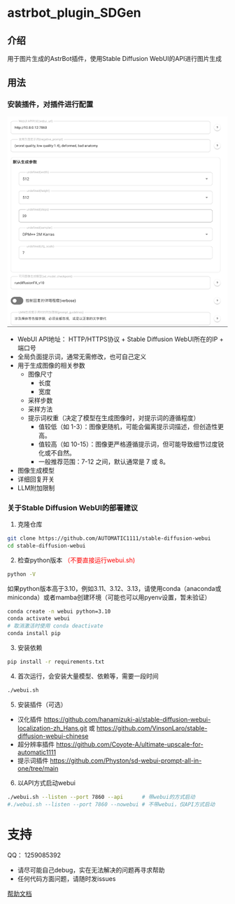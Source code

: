 # astrbot_plugin_SDGen

## 介绍
用于图片生成的AstrBot插件，使用Stable Diffusion WebUI的API进行图片生成

## 用法
### 安装插件，对插件进行配置
![img.png](img.png)

- WebUI API地址： HTTP/HTTPS协议 + Stable Diffusion WebUI所在的IP + 端口号
- 全局负面提示词，通常无需修改，也可自己定义
- 用于生成图像的相关参数
  - 图像尺寸
    - 长度
    - 宽度
  - 采样步数
  - 采样方法
  - 提示词权重（决定了模型在生成图像时，对提示词的遵循程度）
    - 值较低（如 1-3）：图像更随机，可能会偏离提示词描述，但创造性更高。
    - 值较高（如 10-15）：图像更严格遵循提示词，但可能导致细节过度锐化或不自然。
    - 一般推荐范围：7-12 之间，默认通常是 7 或 8。
- 图像生成模型
- 详细回复开关
- LLM附加限制
### 关于Stable Diffusion WebUI的部署建议
1. 克隆仓库
```bash
git clone https://github.com/AUTOMATIC1111/stable-diffusion-webui
cd stable-diffusion-webui
```

2. 检查python版本
<span style="color:red">（不要直接运行webui.sh)</span>

```bash
python -V
```
如果python版本高于3.10，例如3.11、3.12、3.13，请使用conda（anaconda或miniconda）或者mamba创建环境（可能也可以用pyenv设置，暂未验证）
```bash
conda create -n webui python=3.10
conda activate webui
# 取消激活时使用 conda deactivate
conda install pip
```
3. 安装依赖
```bash
pip install -r requirements.txt
```
4. 首次运行，会安装大量模型、依赖等，需要一段时间
```bash
./webui.sh
```
5. 安装插件（可选）
- 汉化插件 https://github.com/hanamizuki-ai/stable-diffusion-webui-localization-zh_Hans.git 或 https://github.com/VinsonLaro/stable-diffusion-webui-chinese
- 超分辨率插件 https://github.com/Coyote-A/ultimate-upscale-for-automatic1111
- 提示词插件 https://github.com/Physton/sd-webui-prompt-all-in-one/tree/main

6. 以API方式启动webui
```bash
./webui.sh --listen --port 7860 --api      # 带webui的方式启动
#./webui.sh --listen --port 7860 --nowebui # 不带webui，仅API方式启动
```
# 支持
QQ： 1259085392
- 请尽可能自己debug，实在无法解决的问题再寻求帮助
- 任何代码方面问题，请随时发issues

[帮助文档](https://astrbot.soulter.top/center/docs/%E5%BC%80%E5%8F%91/%E6%8F%92%E4%BB%B6%E5%BC%80%E5%8F%91/
)
